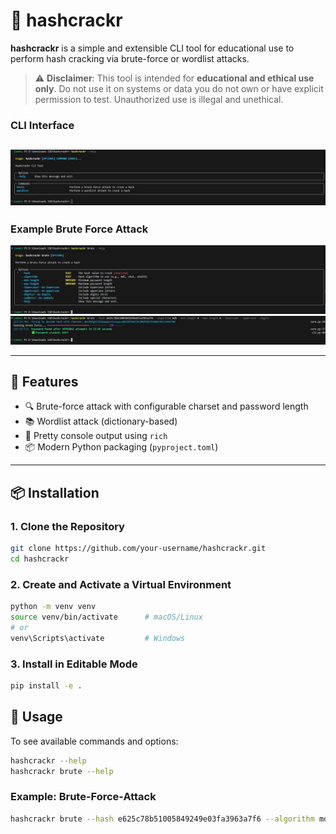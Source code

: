 # 🔐 hashcrackr

**hashcrackr** is a simple and extensible CLI tool for educational use to perform hash cracking via brute-force or wordlist attacks.

> ⚠️ **Disclaimer**: This tool is intended for **educational and ethical use only**. Do not use it on systems or data you do not own or have explicit permission to test. Unauthorized use is illegal and unethical.

### CLI Interface
![CLI Interface](/doc/example-main.jpg)
---
### Example Brute Force Attack
![Example Bruteforce Overview](/doc/example-brute.jpg)
![Example Bruteforce Operation](/doc/example-brute-operation.jpg)


---

## 🚀 Features

- 🔍 Brute-force attack with configurable charset and password length
- 📚 Wordlist attack (dictionary-based)
- 🎨 Pretty console output using `rich`
- 📦 Modern Python packaging (`pyproject.toml`)

---

## 📦 Installation

### 1. Clone the Repository

```bash
git clone https://github.com/your-username/hashcrackr.git
cd hashcrackr
```

### 2. Create and Activate a Virtual Environment
```bash
python -m venv venv
source venv/bin/activate      # macOS/Linux
# or
venv\Scripts\activate         # Windows
```

### 3. Install in Editable Mode
```bash
pip install -e .
```


## 🧪 Usage

To see available commands and options:
```bash
hashcrackr --help
hashcrackr brute --help
```

### Example: Brute-Force-Attack
```bash
hashcrackr brute --hash e625c78b51005849249e03fa3963a7f6 --algorithm md5 --min-length 4 --max-length 4 --lowercase --uppercase --digits
```
